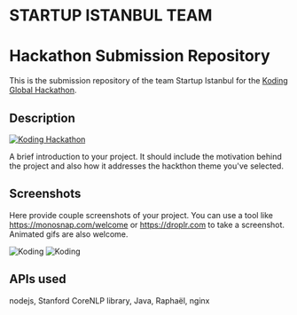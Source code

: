 STARTUP ISTANBUL TEAM
==========================
# Hackathon Submission Repository

This is the submission repository of the team Startup Istanbul for the [Koding Global Hackathon](https://koding.com/Hackathon).

## Description

[![Koding Hackathon](/images/badge.png?raw=true "Koding Hackathon")](https://koding.com/Hackathon)

A brief introduction to your project. It should include the motivation behind the project and also how it addresses the hackthon theme you've selected.

## Screenshots

Here provide couple screenshots of your project. You can use a tool like https://monosnap.com/welcome or https://droplr.com to take a screenshot. Animated gifs are also welcome.

![Koding](https://koding.com/a/site.landing/images/slideshow/2x/ss-terminal.png "Koding")
![Koding](https://koding.com/a/site.landing/images/slideshow/2x/ss-ide.png "Koding")

## APIs used

nodejs, Stanford CoreNLP library, Java, Raphaël, nginx
